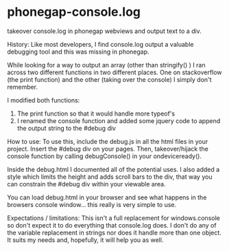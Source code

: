 # phonegap-console.log
takeover console.log in phonegap webviews and output text to a div.

History:
Like most developers, I find console.log output a valuable debugging tool and this was missing in phonegap. 

While looking for a way to output an array (other than stringify() ) I ran across two different functions in two different places. One on stackoverflow (the print function) and the other (taking over the console) I simply don't remember.

I modified both functions:
  1) The print function so that it would handle more typeof's
  2) I renamed the console function and added some jquery code to append the output string to the #debug div

How to use:
To use this, include the debug.js in all the html files in your project. Insert the #debug div on your pages. Then, takeover/hijack the console function by calling debugConsole() in your ondeviceready().

Inside the debug.html I documented all of the potential uses.  I also added a style which limits the height and adds scroll bars to the div, that way you can constrain the #debug div within your viewable area.

You can load debug.html in your browser and see what happens in the browsers console window... this really is very simple to use.

Expectations / limitations:
This isn't a full replacement for windows.console so don't expect it to do everything that console.log does. I don't do any of the variable replacement in strings nor does it handle more than one object. It suits my needs and, hopefully, it will help you as well.

